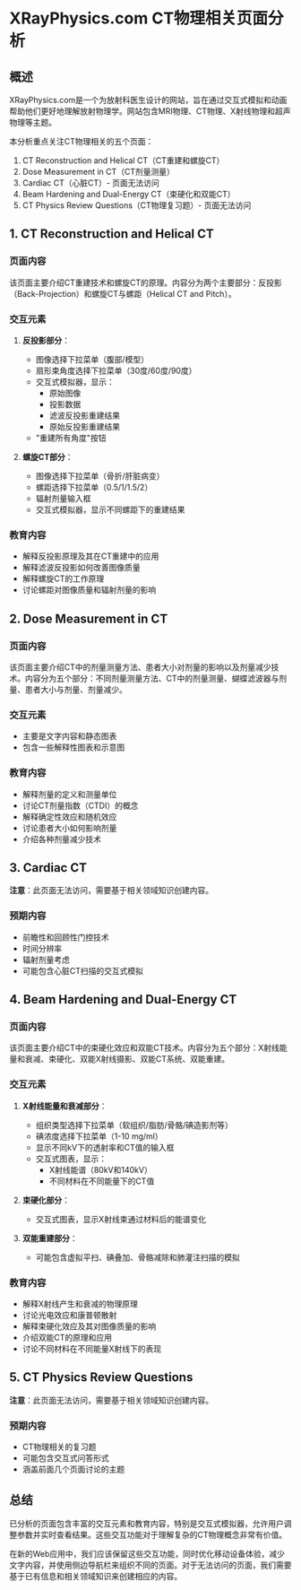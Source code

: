 # XRayPhysics.com CT物理相关页面分析

## 概述

XRayPhysics.com是一个为放射科医生设计的网站，旨在通过交互式模拟和动画帮助他们更好地理解放射物理学。网站包含MRI物理、CT物理、X射线物理和超声物理等主题。

本分析重点关注CT物理相关的五个页面：
1. CT Reconstruction and Helical CT（CT重建和螺旋CT）
2. Dose Measurement in CT（CT剂量测量）
3. Cardiac CT（心脏CT）- 页面无法访问
4. Beam Hardening and Dual-Energy CT（束硬化和双能CT）
5. CT Physics Review Questions（CT物理复习题）- 页面无法访问

## 1. CT Reconstruction and Helical CT

### 页面内容
该页面主要介绍CT重建技术和螺旋CT的原理。内容分为两个主要部分：反投影（Back-Projection）和螺旋CT与螺距（Helical CT and Pitch）。

### 交互元素
1. **反投影部分**：
   - 图像选择下拉菜单（腹部/模型）
   - 扇形束角度选择下拉菜单（30度/60度/90度）
   - 交互式模拟器，显示：
     - 原始图像
     - 投影数据
     - 滤波反投影重建结果
     - 原始反投影重建结果
   - "重建所有角度"按钮

2. **螺旋CT部分**：
   - 图像选择下拉菜单（骨折/肝脏病变）
   - 螺距选择下拉菜单（0.5/1/1.5/2）
   - 辐射剂量输入框
   - 交互式模拟器，显示不同螺距下的重建结果

### 教育内容
- 解释反投影原理及其在CT重建中的应用
- 解释滤波反投影如何改善图像质量
- 解释螺旋CT的工作原理
- 讨论螺距对图像质量和辐射剂量的影响

## 2. Dose Measurement in CT

### 页面内容
该页面主要介绍CT中的剂量测量方法、患者大小对剂量的影响以及剂量减少技术。内容分为五个部分：不同剂量测量方法、CT中的剂量测量、蝴蝶滤波器与剂量、患者大小与剂量、剂量减少。

### 交互元素
- 主要是文字内容和静态图表
- 包含一些解释性图表和示意图

### 教育内容
- 解释剂量的定义和测量单位
- 讨论CT剂量指数（CTDI）的概念
- 解释确定性效应和随机效应
- 讨论患者大小如何影响剂量
- 介绍各种剂量减少技术

## 3. Cardiac CT

**注意**：此页面无法访问，需要基于相关领域知识创建内容。

### 预期内容
- 前瞻性和回顾性门控技术
- 时间分辨率
- 辐射剂量考虑
- 可能包含心脏CT扫描的交互式模拟

## 4. Beam Hardening and Dual-Energy CT

### 页面内容
该页面主要介绍CT中的束硬化效应和双能CT技术。内容分为五个部分：X射线能量和衰减、束硬化、双能X射线摄影、双能CT系统、双能重建。

### 交互元素
1. **X射线能量和衰减部分**：
   - 组织类型选择下拉菜单（软组织/脂肪/骨骼/碘造影剂等）
   - 碘浓度选择下拉菜单（1-10 mg/ml）
   - 显示不同kV下的透射率和CT值的输入框
   - 交互式图表，显示：
     - X射线能谱（80kV和140kV）
     - 不同材料在不同能量下的CT值

2. **束硬化部分**：
   - 交互式图表，显示X射线束通过材料后的能谱变化

3. **双能重建部分**：
   - 可能包含虚拟平扫、碘叠加、骨骼减除和肺灌注扫描的模拟

### 教育内容
- 解释X射线产生和衰减的物理原理
- 讨论光电效应和康普顿散射
- 解释束硬化效应及其对图像质量的影响
- 介绍双能CT的原理和应用
- 讨论不同材料在不同能量X射线下的表现

## 5. CT Physics Review Questions

**注意**：此页面无法访问，需要基于相关领域知识创建内容。

### 预期内容
- CT物理相关的复习题
- 可能包含交互式问答形式
- 涵盖前面几个页面讨论的主题

## 总结

已分析的页面包含丰富的交互元素和教育内容，特别是交互式模拟器，允许用户调整参数并实时查看结果。这些交互功能对于理解复杂的CT物理概念非常有价值。

在新的Web应用中，我们应该保留这些交互功能，同时优化移动设备体验，减少文字内容，并使用侧边导航栏来组织不同的页面。对于无法访问的页面，我们需要基于已有信息和相关领域知识来创建相应的内容。
